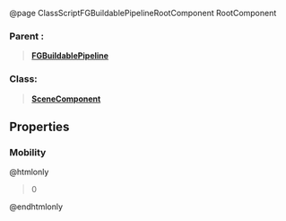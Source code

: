 @page ClassScriptFGBuildablePipelineRootComponent RootComponent
### Parent :
<b><a href="_class_script_f_g_buildable_pipeline.html"><blockquote>FGBuildablePipeline</blockquote></a></b>
### Class:
<b><a href="_class_script_scene_component.html"><blockquote>SceneComponent</blockquote></a></b>
## Properties
### Mobility
@htmlonly
<blockquote>0</blockquote>
@endhtmlonly

